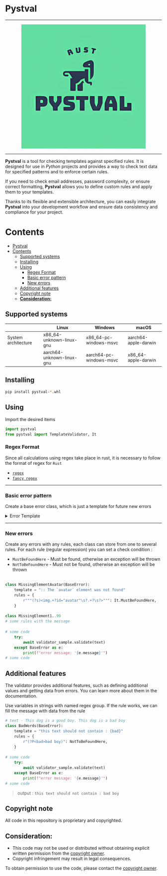 # Pystval 


---
<p align="center">
  <kbd>
    <img src="docs/images/logo.png" alt="Logo" width="400"/>
  </kbd>
</p>

---
**Pystval** is a tool for checking templates against specified rules. It is designed for use in *Python* projects and provides a way to check text data for specified patterns and to enforce certain rules.

If you need to check email addresses, password complexity, or ensure correct formatting, **Pystval** allows you to define custom rules and apply them to your templates.

Thanks to its flexible and extensible architecture, you can easily integrate **Pystval** into your development workflow and ensure data consistency and compliance for your project.


# Contents
- [Pystval](#pystval)
- [Contents](#contents)
  - [Supported systems](#supported-systems)
  - [Installing](#installing)
  - [Using](#using)
    - [Regex Format](#regex-format)
    - [Basic error pattern](#basic-error-pattern)
    - [New errors](#new-errors)
  - [Additional features](#additional-features)
  - [Copyright note](#copyright-note)
  - [**Consideration:**](#consideration)

## Supported systems

|                     | Linux                     | Windows                 | macOS                |
| ------------------- | ------------------------- | ----------------------- | -------------------- |
| System architecture | x86_64-unknown-linux-gnu  | x86_64-pc-windows-msvc  | aarch64-apple-darwin |
|                     | aarch64-unknown-linux-gnu | aarch64-pc-windows-msvc | x86_64-apple-darwin  |


## Installing

```bash
pip install pystval-*.whl
```

## Using

Import the desired items

```python
import pystval
from pystval import TemplateValidator, It
```
### Regex Format

Since all calculations using regex take place in rust, it is necessary to follow the format of regex for `Rust` 
- [`regex`](https://docs.rs/regex/latest/regex/)
- [`fancy regex`](https://docs.rs/fancy-regex/latest/fancy_regex/)


---
### Basic error pattern

Create a base error class, which is just a template for future new errors
<details>
<summary>Error Template</summary>

```python
class BaseError(Exception):
    template = ""

    def __init__(self, message: str = None, rules: dict[str, enumerate] = None, **extra):
        self._extra = extra
        self._rules = rules
        if message is None:
            self._message = self.template.format(**extra)
        else:
            self._message = message.format(**extra)

    @property
    def message(self):
        return self._message

    @property
    def extra(self):
        return self._extra

    @property
    def rules(self):
        return self._rules
```
</details>

---
### New errors

Create any errors with any rules, each class can store from one to several rules. For each rule (regular expression) you can set a check condition :
- `MustBeFoundHere` - Must be found, otherwise an exception will be thrown
- `NotToBeFoundHere` - Must not be found, otherwise an exception will be thrown

```python

class MissingElementAvatar(BaseError):
    template = ":: The `avatar` element was not found"
    rules = {
        r"""(?s)<img.+?id="avatar"\s?.+?\s?>""": It.MustBeFoundHere,
    }

class MissingElement1..99
# some rules with the message

# some code
    try:
        await validator_sample.validate(text)
    except BaseError as e:
        print(f"error message: '{e.message}'")
# some code
```

## Additional features

The validator provides additional features, such as defining additional values and getting data from errors. You can learn more about them in the documentation.

Use variables in strings with named regex group. If the rule works, we can fill the message with data from the rule

```python
# text - This dog is a good boy. This dog is a bad boy
class BadWords(BaseError):
    template = "this text should not contain : {bad}"
    rules = {
        r"(?P<bad>bad boy)": NotToBeFoundHere,
    }

# some code
    try:
        await validator_sample.validate(text)
    except BaseError as e:
        print(f"error message: '{e.message}'")
# some code

```
> output : `this text should not contain : bad boy`

## Copyright note

All code in this repository is proprietary and copyrighted.

## **Consideration:**

- This code may not be used or distributed without obtaining explicit written permission from the [copyright owner](mailto:dzhurunovt@gmail.com).
- Copyright infringement may result in legal consequences.

To obtain permission to use the code, please contact the [copyright owner](mailto:dzhurunovt@gmail.com).